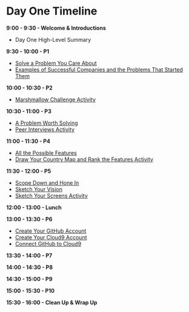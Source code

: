 # Day One Timeline
**9:00 - 9:30 - Welcome & Introductions**
  * Day One High-Level Summary

**9:30 - 10:00 - P1**
  * [Solve a Problem You Care About](/product_development/solve_a_problem_you_care_about.md "Solve a Problem You Care About")
  * [Examples of Successful Companies and the Problems That Started Them](/product_development/examples_of_companies_and_the_problems_that_started_them.md "Examples of Successful Companies and the Problems That Started Them")

**10:00 - 10:30 - P2**
  * [Marshmallow Challenge Activity](/product_development/marshmallow_challenge_activity.md "Marshmallow Challenge Activity")

**10:30 - 11:00 - P3**
  * [A Problem Worth Solving](/product_development/a_problem_worth_solving.md "A Problem Worth Solving")
  * [Peer Interviews Activity](/product_development/peer_interviews_activity.md "Peer Interviews Activity")

**11:00 - 11:30 - P4**
  * [All the Possible Features](/product_development/all_the_possible_features.md "All the Possible Features")
  * [Draw Your Country Map and Rank the Features Activity](/product_development/draw_your_country_map_and_rank_the_features_activity.md "Draw Your Country Map and Rank the Features Activity")

**11:30 - 12:00 - P5**
  * [Scope Down and Hone In](/product_development/scope_down_and_hone_in.md "Scope Down and Hone In")
  * [Sketch Your Vision](/product_development/sketch_your_vision.md "Sketch Your Vision")
  * [Sketch Your Screens Activity](/product_development/sketch_your_screens_activity.md "Sketch Your Screens Activity")

**12:00 - 13:00 - Lunch**

**13:00 - 13:30 - P6**
  * [Create Your GitHub Account](https://public.3.basecamp.com/p/Tnu9rGa3snBHYh45rrpsUGbF "Create Your GitHub Account")
  * [Create Your Cloud9 Account](https://public.3.basecamp.com/p/M3JCNM9Zok2UzDZhVGfs2bYH "Create Your Cloud9 Account")
  * [Connect GitHub to Cloud9](https://public.3.basecamp.com/p/bxEX5vz6goaywUhTi9NdtsoA "Connect GitHub to Cloud9")

**13:30 - 14:00 - P7**

**14:00 - 14:30 - P8**

**14:30 - 15:00 - P9**

**15:00 - 15:30 - P10**

**15:30 - 16:00 - Clean Up & Wrap Up**
